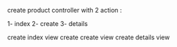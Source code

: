 

create product controller with 2 action : 

1- index
2- create
3- details

create index view
create create  view
create details  view

